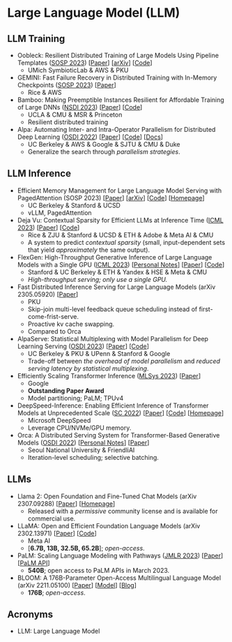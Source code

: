 # Large Language Model (LLM)

## LLM Training

* Oobleck: Resilient Distributed Training of Large Models Using Pipeline Templates ([SOSP 2023](../../reading-notes/conference/sosp-2023.md)) \[[Paper](https://dl.acm.org/doi/abs/10.1145/3600006.3613152)] \[[arXiv](https://browse.arxiv.org/abs/2309.08125)] \[[Code](https://github.com/SymbioticLab/Oobleck)]
  * UMich SymbioticLab & AWS & PKU
* GEMINI: Fast Failure Recovery in Distributed Training with In-Memory Checkpoints ([SOSP 2023](../../reading-notes/conference/sosp-2023.md)) \[[Paper](https://dl.acm.org/doi/10.1145/3600006.3613145)]
  * Rice & AWS
* Bamboo: Making Preemptible Instances Resilient for Affordable Training of Large DNNs ([NSDI 2023](../../reading-notes/conference/nsdi-2023/)) \[[Paper](https://www.usenix.org/conference/nsdi23/presentation/thorpe)] \[[Code](https://github.com/uclasystem/bamboo)]
  * UCLA & CMU & MSR & Princeton
  * Resilient distributed training
* Alpa: Automating Inter- and Intra-Operator Parallelism for Distributed Deep Learning ([OSDI 2022](../../reading-notes/conference/osdi-2022/)) \[[Paper](https://www.usenix.org/conference/osdi22/presentation/zheng-lianmin)] \[[Code](https://github.com/alpa-projects/alpa)] \[[Docs](https://alpa.ai/)]
  * UC Berkeley & AWS & Google & SJTU & CMU & Duke
  * Generalize the search through _parallelism strategies_.

## LLM Inference

* Efficient Memory Management for Large Language Model Serving with PagedAttention (SOSP 2023) \[[Paper](https://dl.acm.org/doi/10.1145/3600006.3613165)] \[[arXiv](https://browse.arxiv.org/abs/2309.06180)] \[[Code](https://github.com/vllm-project/vllm)] \[[Homepage](https://vllm.ai/)]
  * UC Berkeley & Stanford & UCSD
  * vLLM, PagedAttention
* Deja Vu: Contextual Sparsity for Efficient LLMs at Inference Time ([ICML 2023](../../reading-notes/conference/icml-2023.md)) \[[Paper](https://proceedings.mlr.press/v202/liu23am.html)] \[[Code](https://github.com/FMInference/DejaVu)]
  * Rice & ZJU & Stanford & UCSD & ETH & Adobe & Meta AI & CMU
  * A system to predict _contextual sparsity_ (small, input-dependent sets that yield _approximately_ the same output).
* FlexGen: High-Throughput Generative Inference of Large Language Models with a Single GPU ([ICML 2023](../../reading-notes/conference/icml-2023.md)) \[[Personal Notes](../../reading-notes/miscellaneous/arxiv/2023/high-throughput-generative-inference-of-large-language-models-with-a-single-gpu.md)] \[[Paper](https://proceedings.mlr.press/v202/sheng23a.html)] \[[Code](https://github.com/FMInference/FlexGen)]
  * Stanford & UC Berkeley & ETH & Yandex & HSE & Meta & CMU
  * _High-throughput serving; only use a single GPU._
* Fast Distributed Inference Serving for Large Language Models (arXiv 2305.05920) \[[Paper](https://arxiv.org/abs/2305.05920)]
  * PKU
  * Skip-join multi-level feedback queue scheduling instead of first-come-frist-serve.
  * Proactive kv cache swapping.
  * Compared to Orca
* AlpaServe: Statistical Multiplexing with Model Parallelism for Deep Learning Serving ([OSDI 2023](../../reading-notes/conference/osdi-2023.md)) \[[Paper](https://arxiv.org/abs/2302.11665)] \[[Code](https://github.com/alpa-projects/mms)]
  * UC Berkeley & PKU & UPenn & Stanford & Google
  * Trade-off between _the overhead of model parallelism_ and _reduced serving latency by statistical multiplexing_.
* Efficiently Scaling Transformer Inference ([MLSys 2023](../../reading-notes/conference/mlsys-2023.md)) \[[Paper](https://proceedings.mlsys.org/paper\_files/paper/2023/hash/523f87e9d08e6071a3bbd150e6da40fb-Abstract-mlsys2023.html)]
  * Google
  * **Outstanding Paper Award**
  * Model partitioning; PaLM; TPUv4
* DeepSpeed-Inference: Enabling Efficient Inference of Transformer Models at Unprecedented Scale ([SC 2022](../../reading-notes/conference/sc-2022.md)) \[[Paper](https://dl.acm.org/doi/abs/10.5555/3571885.3571946)] \[[Code](https://github.com/microsoft/DeepSpeed)] \[[Homepage](https://www.deepspeed.ai/inference/)]
  * Microsoft DeepSpeed
  * Leverage CPU/NVMe/GPU memory.
* Orca: A Distributed Serving System for Transformer-Based Generative Models ([OSDI 2022](../../reading-notes/conference/osdi-2022/)) \[[Personal Notes](../../reading-notes/conference/osdi-2022/orca.md)] \[[Paper](https://www.usenix.org/conference/osdi22/presentation/yu)]
  * Seoul National University & FriendliAI
  * Iteration-level scheduling; selective batching.

## LLMs

* Llama 2: Open Foundation and Fine-Tuned Chat Models (arXiv 2307.09288) \[[Paper](https://arxiv.org/abs/2307.09288)] \[[Homepage](https://ai.meta.com/llama/)]
  * Released with a _permissive_ community license and is available for commercial use.
* LLaMA: Open and Efficient Foundation Language Models (arXiv 2302.13971) \[[Paper](https://arxiv.org/abs/2302.13971)] \[[Code](https://github.com/facebookresearch/llama)]
  * Meta AI
  * \[**6.7B, 13B, 32.5B, 65.2B**]; _open-access_.
* PaLM: Scaling Language Modeling with Pathways ([JMLR 2023](https://www.jmlr.org/papers/v24/22-1144.html)) \[[Paper](https://www.jmlr.org/papers/v24/22-1144.html)] \[[PaLM API](https://developers.googleblog.com/2023/03/announcing-palm-api-and-makersuite.html)]
  * **540B**; open access to PaLM APIs in March 2023.
* BLOOM: A 176B-Parameter Open-Access Multilingual Language Model (arXiv 2211.05100) \[[Paper](https://arxiv.org/abs/2211.05100)] \[[Model](https://huggingface.co/bigscience/bloom)] \[[Blog](https://bigscience.huggingface.co/blog/bloom)]
  * **176B**; _open-access_.

## Acronyms

* LLM: Large Language Model
